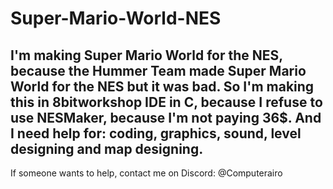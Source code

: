 # Super-Mario-World-NES

## I'm making Super Mario World for the NES, because the Hummer Team made Super Mario World for the NES but it was bad. So I'm making this in 8bitworkshop IDE in C, because I refuse to use NESMaker, because I'm not paying 36$. And I need help for: coding, graphics, sound, level designing and map designing.

If someone wants to help, contact me on Discord: @Computerairo

